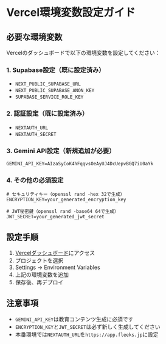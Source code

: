 # Vercel環境変数設定ガイド

## 必要な環境変数

Vercelのダッシュボードで以下の環境変数を設定してください：

### 1. Supabase設定（既に設定済み）
- `NEXT_PUBLIC_SUPABASE_URL`
- `NEXT_PUBLIC_SUPABASE_ANON_KEY`
- `SUPABASE_SERVICE_ROLE_KEY`

### 2. 認証設定（既に設定済み）
- `NEXTAUTH_URL`
- `NEXTAUTH_SECRET`

### 3. Gemini API設定（新規追加が必要）
```
GEMINI_API_KEY=AIzaSyCoK4hFqqvsOeAyUJ4DcUepvBGQ7iU0aYk
```

### 4. その他の必須設定
```
# セキュリティキー（openssl rand -hex 32で生成）
ENCRYPTION_KEY=your_generated_encryption_key

# JWT秘密鍵（openssl rand -base64 64で生成）
JWT_SECRET=your_generated_jwt_secret
```

## 設定手順

1. [Vercelダッシュボード](https://vercel.com/dashboard)にアクセス
2. プロジェクトを選択
3. Settings → Environment Variables
4. 上記の環境変数を追加
5. 保存後、再デプロイ

## 注意事項

- `GEMINI_API_KEY`は教育コンテンツ生成に必須です
- `ENCRYPTION_KEY`と`JWT_SECRET`は必ず新しく生成してください
- 本番環境では`NEXTAUTH_URL`を`https://app.fleeks.jp`に設定